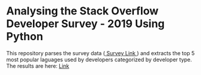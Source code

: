 # Analysing the Stack Overflow Developer Survey - 2019 Using Python

This repository parses the survey data (<a href="https://insights.stackoverflow.com/survey/2019"> Survey Link </a>) and extracts the top 5 most popular laguages used by developers categorized by developer type.
<br />
The results are here: <a href="https://github.com/tebbythomas/Analysing_Stack_Overflow_Developer_Survey/blob/master/output.txt">Link</a>